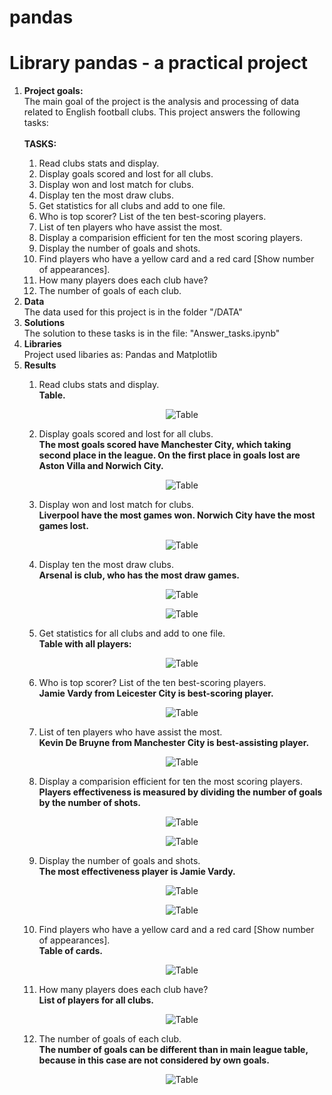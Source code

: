 # pandas
<h1><b>Library pandas</b> - a practical project</h1>


<ol>
	<li><b>Project goals:</b></li>
	The main goal of the project is the analysis and processing of data related to English football clubs. This project 
	answers the following tasks: 	
	<br></br>
	<b>TASKS: </b>
	<ol>
		<li>Read clubs stats and display.</li>
		<li>Display goals scored and lost for all clubs.</li>
		<li>Display won and lost match for clubs.</li>
		<li>Display ten the most draw clubs.</li>
		<li>Get statistics for all clubs and add to one file.</li>
		<li>Who is top scorer? List of the ten best-scoring players.</li>
		<li>List of ten players who have assist the most.</li>
		<li>Display a comparision efficient for ten the most scoring players.</li>
		<li>Display the number of goals and shots.</li>
		<li>Find players who have a yellow card and a red card [Show number of appearances].</li>
		<li>How many players does each club have?</li>
		<li>The number of goals of each club.</li>
	</ol>
	<li><b>Data</b></li>
	The data used for this project is in the folder "/DATA"
	<li><b>Solutions</b></li>
	The solution to these tasks is in the file: "Answer_tasks.ipynb"
	<li><b>Libraries</b></li>
	Project used libaries as: Pandas and Matplotlib 
	<li><b>Results</b></li>
	<ol>
		<li>Read clubs stats and display.</li>
		<b>Table.</b>
		<p align="center">
		 	<img src="https://github.com/LukaszMikol/pandas/blob/master/screen/Task_1.png" alt="Table" title="Table">
		</p>
		<li>Display goals scored and lost for all clubs.</li>
		<b>The most goals scored have Manchester City, which taking second place in the league. On the first place in goals lost are Aston Villa and Norwich City.</b>
		<p align="center">
		 	<img src="https://github.com/LukaszMikol/pandas/blob/master/screen/Task_2.png" alt="Table" title="Table">
		</p>
		<li>Display won and lost match for clubs.</li>
		<b>Liverpool have the most games won. Norwich City have the most games lost.</b>
		<p align="center">
		 	<img src="https://github.com/LukaszMikol/pandas/blob/master/screen/Task_3.png" alt="Table" title="Table">
		</p>
		<li>Display ten the most draw clubs.</li>
		<b>Arsenal is club, who has the most draw games.</b>
		<p align="center">
		 	<img src="https://github.com/LukaszMikol/pandas/blob/master/screen/Task_4.png" alt="Table" title="Table">
		</p>
		<p align="center">
		 	<img src="https://github.com/LukaszMikol/pandas/blob/master/screen/task_4_1.png" alt="Table" title="Table">
		</p>
		<li>Get statistics for all clubs and add to one file.</li>
		<b>Table with all players: </b>
		<p align="center">
		 	<img src="https://github.com/LukaszMikol/pandas/blob/master/screen/task_5.png" alt="Table" title="Table">
		</p>
		<li>Who is top scorer? List of the ten best-scoring players.</li>
		<b>Jamie Vardy from Leicester City is best-scoring player.</b>
		<p align="center">
		 	<img src="https://github.com/LukaszMikol/pandas/blob/master/screen/task_6.png" alt="Table" title="Table">
		</p>
		<li>List of ten players who have assist the most.</li>
		<b>Kevin De Bruyne from Manchester City is best-assisting player.</b>
		<p align="center">
		 	<img src="https://github.com/LukaszMikol/pandas/blob/master/screen/task_7.png" alt="Table" title="Table">
		</p>
		<li>Display a comparision efficient for ten the most scoring players.</li>
		<b>Players effectiveness is measured by dividing the number of goals by the number of shots. </b>
		<p align="center">
		 	<img src="https://github.com/LukaszMikol/pandas/blob/master/screen/task_8_1.png" alt="Table" title="Table">
		</p>
		<p align="center">
		 	<img src="https://github.com/LukaszMikol/pandas/blob/master/screen/task_8_2.png" alt="Table" title="Table">
		</p>
		<li>Display the number of goals and shots.</li>
		<b>The most effectiveness player is Jamie Vardy.</b>
		<p align="center">
		 	<img src="https://github.com/LukaszMikol/pandas/blob/master/screen/task_9.png" alt="Table" title="Table">
		</p>
		<p align="center">
		 	<img src="https://github.com/LukaszMikol/pandas/blob/master/screen/Task_9_1.png" alt="Table" title="Table">
		</p>
		<li>Find players who have a yellow card and a red card [Show number of appearances].</li>
		<b>Table of cards.</b>
		<p align="center">
		 	<img src="https://github.com/LukaszMikol/pandas/blob/master/screen/task_10.png" alt="Table" title="Table">
		</p>
		<li>How many players does each club have?</li>
		<b>List of players for all clubs.</b>
		<p align="center">
		 	<img src="https://github.com/LukaszMikol/pandas/blob/master/screen/Task_11.png" alt="Table" title="Table">
		</p>
		<li>The number of goals of each club.</li>
		<b>The number of goals can be different than in main league table, because in this case are not considered by own goals.</b>
		<p align="center">
		 	<img src="https://github.com/LukaszMikol/pandas/blob/master/screen/Task_12.png" alt="Table" title="Table">
		</p>
	</ol>
</ol>


